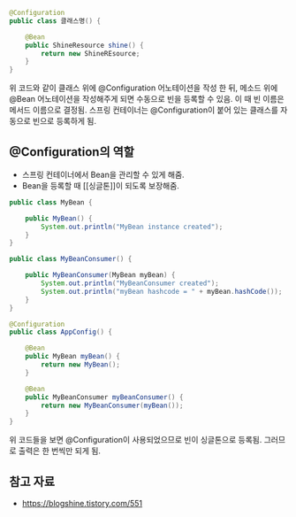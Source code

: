 ```java
@Configuration
public class 클래스명() {

	@Bean
	public ShineResource shine() {
		return new ShineREsource;
	}
}
```
위 코드와 같이 클래스 위에 @Configuration 어노테이션을 작성 한 뒤, 메소드 위에 @Bean 어노테이션을 작성해주게 되면 수동으로 빈을 등록할 수 있음. 이 때 빈 이름은 메서드 이름으로 결정됨.
스프링 컨테이너는 @Configuration이 붙어 있는 클래스를 자동으로 빈으로 등록하게 됨.
## @Configuration의 역할
- 스프링 컨테이너에서 Bean을 관리할 수 있게 해줌.
- Bean을 등록할 때 [[싱글톤]]이 되도록 보장해줌.
```java
public class MyBean {

	public MyBean() {
		System.out.println("MyBean instance created");
	}
}
```
```java
public class MyBeanConsumer() {

	public MyBeanConsumer(MyBean myBean) {
		System.out.println("MyBeanConsumer created");
		System.out.println("myBean hashcode = " + myBean.hashCode());
	}
}
```
```java
@Configuration
public class AppConfig() {

	@Bean
	public MyBean myBean() {
		return new MyBean();
	}

	@Bean
	public MyBeanConsumer myBeanConsumer() {
		return new MyBeanConsumer(myBean());
	}
}
```
위 코드들을 보면 @Configuration이 사용되었으므로 빈이 싱글톤으로 등록됨. 그러므로 출력은 한 번씩만 되게 됨.
## 참고 자료
- https://blogshine.tistory.com/551
